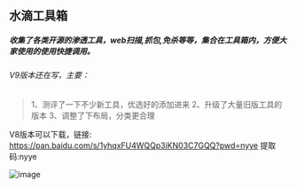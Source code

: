 ## 水滴工具箱

##### 收集了各类开源的渗透工具，web扫描,抓包,免杀等等，集合在工具箱内，方便大家使用的使用快捷调用。

###### V9版本还在写，主要：

> 1、测评了一下不少新工具，优选好的添加进来
> 2、升级了大量旧版工具的版本
> 3、调整了下布局，分类更合理



V8版本可以下载，链接:
https://pan.baidu.com/s/1yhqxFU4WQQp3iKN03C7GQQ?pwd=nyye
提取码:nyye




![image](https://github.com/user-attachments/assets/a36e8fbe-28b9-4dab-a9f0-ebbd3d2c80a5)
